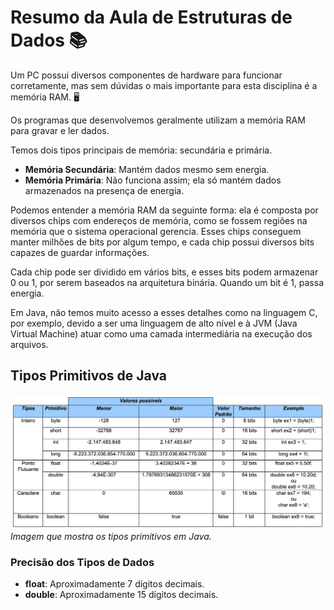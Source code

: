 # Resumo da Aula de Estruturas de Dados 📚

Um PC possui diversos componentes de hardware para funcionar corretamente,
mas sem dúvidas o mais importante para esta disciplina é a memória RAM. 🖥️

Os programas que desenvolvemos geralmente utilizam a memória RAM para
gravar e ler dados.

Temos dois tipos principais de memória: secundária e primária.

- **Memória Secundária**: Mantém dados mesmo sem energia.
- **Memória Primária**: Não funciona assim; ela só mantém dados
armazenados na presença de energia.

Podemos entender a memória RAM da seguinte forma: ela é composta por
diversos chips com endereços de memória, como se fossem regiões na
memória que o sistema operacional gerencia. Esses chips conseguem manter
milhões de bits por algum tempo, e cada chip possui diversos bits capazes
de guardar informações.

Cada chip pode ser dividido em vários bits, e esses bits podem
armazenar 0 ou 1, por serem baseados na arquitetura binária. Quando um
bit é 1, passa energia.

Em Java, não temos muito acesso a esses detalhes como na linguagem C,
por exemplo, devido a ser uma linguagem de alto nível e à JVM (Java
Virtual Machine) atuar como uma camada intermediária na execução dos
arquivos.

## Tipos Primitivos de Java

![Tipos Primitivos em Java](./img/imgJava.webp)
*Imagem que mostra os tipos primitivos em Java.*

### Precisão dos Tipos de Dados
- **float**: Aproximadamente 7 dígitos decimais.
- **double**: Aproximadamente 15 dígitos decimais.
